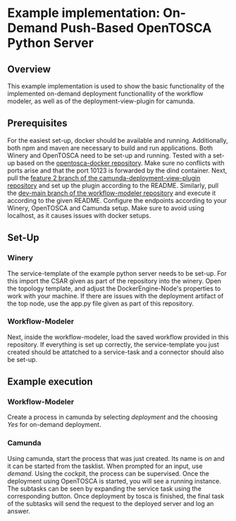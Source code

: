# Example implementation: On-Demand Push-Based OpenTOSCA Python Server

## Overview

This example implementation is used to show the basic functionality of the implemented on-demand deployment functionallity of the workflow modeler, as well as of the deployment-view-plugin for camunda.

## Prerequisites

For the easiest set-up, docker should be available and running. Additionally, both npm and maven are necessary to build and run applications.
Both Winery and OpenTOSCA need to be set-up and running. Tested with a set-up based on the [opentosca-docker repository](https://github.com/OpenTOSCA/opentosca-docker). Make sure no conflicts with ports arise and that the port 10123 is forwarded by the dind container.
Next, pull the [feature 2 branch of the camunda-deployment-view-plugin repository](https://github.com/SeQuenC-Consortium/camunda-deployment-view-plugin/tree/feature/2-visualize-deployment-model) and set up the plugin according to the README.
Similarly, pull the [dev-main branch of the workflow-modeler repository](https://github.com/SeQuenC-Consortium/workflow-modeler/tree/dev-main) and execute it according to the given README. Configure the endpoints according to your Winery, OpenTOSCA and Camunda setup. Make sure to avoid using localhost, as it causes issues with docker setups.

## Set-Up

### Winery
The service-template of the example python server needs to be set-up. For this import the CSAR given as part of the repository into the winery. Open the topology template, and adjust the DockerEngine-Node's properties to work with your machine. If there are issues with the deployment artifact of the top node, use the app.py file given as part of this repository.

### Workflow-Modeler
Next, inside the workflow-modeler, load the saved workflow provided in this repository. If everything is set up correctly, the service-template you just created should be attatched to a service-task and a connector should also be set-up.

## Example execution

### Workflow-Modeler

Create a process in camunda by selecting *deployment* and the choosing *Yes* for on-demand deployment.

### Camunda

Using camunda, start the process that was just created. Its name is *on* and it can be started from the tasklist. When prompted for an input, use *demand*. Using the cockpit, the process can be supervised. Once the deployment using OpenTOSCA is started, you will see a running instance. The subtasks can be seen by expanding the service task using the corresponding button. Once deployment by tosca is finished, the final task of the subtasks will send the request to the deployed server and log an answer.

